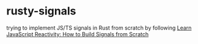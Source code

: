 # rusty-signals

trying to implement JS/TS signals in Rust from scratch by following [Learn JavaScript Reactivity: How to Build Signals from Scratch](https://www.freecodecamp.org/news/learn-javascript-reactivity-build-signals-from-scratch/)
